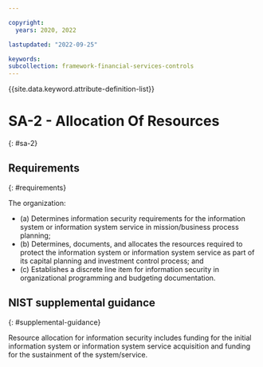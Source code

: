 ```yaml
---

copyright:
  years: 2020, 2022

lastupdated: "2022-09-25"

keywords: 
subcollection: framework-financial-services-controls
---
```


{{site.data.keyword.attribute-definition-list}}

         
# SA-2 - Allocation Of Resources
{: #sa-2}

## Requirements
{: #requirements}

The organization:

- (a) Determines information security requirements for the information system or information system service in mission/business process planning;
- (b) Determines, documents, and allocates the resources required to protect the information system or information system service as part of its capital planning and investment control process; and
- (c) Establishes a discrete line item for information security in organizational programming and budgeting documentation.

## NIST supplemental guidance
{: #supplemental-guidance}

Resource allocation for information security includes funding for the initial information system or information system service acquisition and funding for the sustainment of the system/service.



